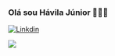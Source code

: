 ### Olá sou Hávila Júnior 👨🏾‍💻

[![Linkdin](https://img.shields.io/badge/LinkedIn-0077B5?style=for-the-badge&logo=linkedin&logoColor=white)](www.linkedin.com/in/hávila-j-30247a2b7)



<img src="https://cdn.jsdelivr.net/gh/devicons/devicon@latest/icons/java/java-original-wordmark.svg" />
          
          
          
